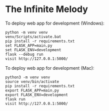 # The Infinite Melody

To deploy web app for development (Windows):
```
python -m venv venv
venv/Scripts/activate.bat
pip install -r requirements.txt
set FLASK_APP=main.py
set FLASK_ENV=development
flask --debug run
visit http://127.0.0.1:5000/
```

To deploy web app for development (Mac):
```
python3 -m venv venv
source venv/bin/activate
pip install -r requirements.txt
export FLASK_APP=main.py
export FLASK_ENV=development
flask run
visit http://127.0.0.1:5000/
```